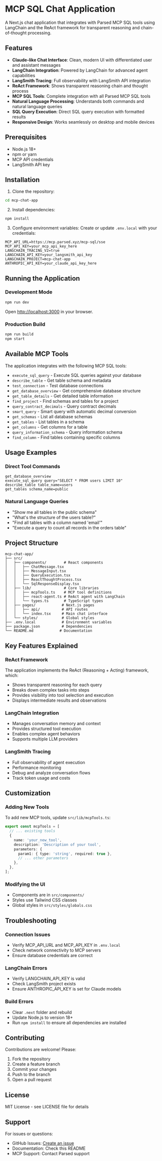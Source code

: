 # MCP SQL Chat Application

A Next.js chat application that integrates with Parsed MCP SQL tools using LangChain and the ReAct framework for transparent reasoning and chain-of-thought processing.

## Features

- **Claude-like Chat Interface**: Clean, modern UI with differentiated user and assistant messages
- **LangChain Integration**: Powered by LangChain for advanced agent capabilities
- **LangSmith Tracing**: Full observability with LangSmith API integration
- **ReAct Framework**: Shows transparent reasoning chain and thought process
- **MCP SQL Tools**: Complete integration with all Parsed MCP SQL tools
- **Natural Language Processing**: Understands both commands and natural language queries
- **SQL Query Execution**: Direct SQL query execution with formatted results
- **Responsive Design**: Works seamlessly on desktop and mobile devices

## Prerequisites

- Node.js 18+ 
- npm or yarn
- MCP API credentials
- LangSmith API key

## Installation

1. Clone the repository:
```bash
cd mcp-chat-app
```

2. Install dependencies:
```bash
npm install
```

3. Configure environment variables:
Create or update `.env.local` with your credentials:
```env
MCP_API_URL=https://mcp.parsed.xyz/mcp-sql/sse
MCP_API_KEY=your_mcp_api_key_here
LANGCHAIN_TRACING_V2=true
LANGCHAIN_API_KEY=your_langsmith_api_key
LANGCHAIN_PROJECT=mcp-chat-app
ANTHROPIC_API_KEY=your_claude_api_key_here
```

## Running the Application

### Development Mode
```bash
npm run dev
```
Open [http://localhost:3000](http://localhost:3000) in your browser.

### Production Build
```bash
npm run build
npm start
```

## Available MCP Tools

The application integrates with the following MCP SQL tools:

- `execute_sql_query` - Execute SQL queries against your database
- `describe_table` - Get table schema and metadata
- `test_connection` - Test database connections
- `get_database_overview` - Get comprehensive database structure
- `get_table_details` - Get detailed table information
- `find_project` - Find schemas and tables for a project
- `query_contract_decimals` - Query contract decimals
- `smart_query` - Smart query with automatic decimal conversion
- `get_schemas` - List all database schemas
- `get_tables` - List tables in a schema
- `get_columns` - Get columns for a table
- `query_information_schema` - Query information schema
- `find_column` - Find tables containing specific columns

## Usage Examples

### Direct Tool Commands
```
get_database_overview
execute_sql_query query="SELECT * FROM users LIMIT 10"
describe_table table_name=users
get_tables schema_name=public
```

### Natural Language Queries
- "Show me all tables in the public schema"
- "What's the structure of the users table?"
- "Find all tables with a column named 'email'"
- "Execute a query to count all records in the orders table"

## Project Structure

```
mcp-chat-app/
├── src/
│   ├── components/        # React components
│   │   ├── ChatMessage.tsx
│   │   ├── MessageInput.tsx
│   │   ├── QueryExecution.tsx
│   │   ├── ReactThoughtProcess.tsx
│   │   └── SqlResponseDisplay.tsx
│   ├── lib/               # Core libraries
│   │   ├── mcpTools.ts    # MCP tool definitions
│   │   ├── react-agent.ts # ReAct agent with LangChain
│   │   └── types.ts       # TypeScript types
│   ├── pages/            # Next.js pages
│   │   ├── api/          # API routes
│   │   └── index.tsx     # Main chat interface
│   └── styles/           # Global styles
├── .env.local            # Environment variables
├── package.json          # Dependencies
└── README.md            # Documentation
```

## Key Features Explained

### ReAct Framework
The application implements the ReAct (Reasoning + Acting) framework, which:
- Shows transparent reasoning for each query
- Breaks down complex tasks into steps
- Provides visibility into tool selection and execution
- Displays intermediate results and observations

### LangChain Integration
- Manages conversation memory and context
- Provides structured tool execution
- Enables complex agent behaviors
- Supports multiple LLM providers

### LangSmith Tracing
- Full observability of agent execution
- Performance monitoring
- Debug and analyze conversation flows
- Track token usage and costs

## Customization

### Adding New Tools
To add new MCP tools, update `src/lib/mcpTools.ts`:
```typescript
export const mcpTools = [
  // ... existing tools
  {
    name: 'your_new_tool',
    description: 'Description of your tool',
    parameters: {
      param1: { type: 'string', required: true },
      // ... other parameters
    },
  },
];
```

### Modifying the UI
- Components are in `src/components/`
- Styles use Tailwind CSS classes
- Global styles in `src/styles/globals.css`

## Troubleshooting

### Connection Issues
- Verify MCP_API_URL and MCP_API_KEY in `.env.local`
- Check network connectivity to MCP servers
- Ensure database credentials are correct

### LangChain Errors
- Verify LANGCHAIN_API_KEY is valid
- Check LangSmith project exists
- Ensure ANTHROPIC_API_KEY is set for Claude models

### Build Errors
- Clear `.next` folder and rebuild
- Update Node.js to version 18+
- Run `npm install` to ensure all dependencies are installed

## Contributing

Contributions are welcome! Please:
1. Fork the repository
2. Create a feature branch
3. Commit your changes
4. Push to the branch
5. Open a pull request

## License

MIT License - see LICENSE file for details

## Support

For issues or questions:
- GitHub Issues: [Create an issue](https://github.com/your-repo/issues)
- Documentation: Check this README
- MCP Support: Contact Parsed support